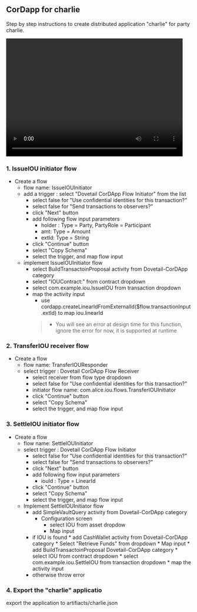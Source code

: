 ## CorDapp for charlie
Step by step instructions to create distributed application "charlie" for party charlie.

<p><video width="480" height="320" controls="controls">
    <source src="videos/charlie.mp4" type="video/mp4">
</video></p>

### 1. IssueIOU initiator flow
* Create a flow 
   * flow name: IssueIOUInitiator
   * add a trigger : select "Dovetail CorDApp Flow Initiator" from the list
      * select false for "Use confidential identities for this transaction?"
      * select false for "Send transactions to observers?"
      * click "Next" button
      * add following flow input parameters
         * holder :    Type = Party, PartyRole = Participant
         * amt:        Type = Amount<Currency> 
         * extId:      Type = String
      * click "Continue" button
      * select "Copy Schema"
      * select the trigger, and map flow input
   * implement IssueIOUInitiator flow
      * select BuildTransactoinProposal activity from Dovetail-CorDApp category
      * select "IOUContract:" from contract dropdown
      * select com.example.iou.IssueIOU from transaction dropdown
      * map the activity input
         * use cordapp.createLinearIdFromExternalId($flow.transactionInput.extId) to map iou.linearId
         > * You will see an error at design time for this function, ignore the error for now, it is supported at runtime


### 2. TransferIOU receiver flow

 * Create a flow 
   * flow name: TransferIOUResponder
   * select trigger : Dovetail CorDApp Flow Receiver
      * select receiver from flow type dropdown
      * select false for "Use confidential identities for this transaction?"
      * initiator flow name: com.alice.iou.flows.TransferIOUInitiator
      * click "Continue" button
      * select "Copy Schema"
      * select the trigger, and map flow input


### 3. SettleIOU initiator flow
 * Create a flow 
   * flow name: SettleIOUInitiator
   * select trigger : Dovetail CorDApp Flow Initiator
      * select false for "Use confidential identities for this transaction?"
      * select false for "Send transactions to observers?"
      * click "Next" button
      * add following flow input parameters
         * iouId : Type = LinearId
      * click "Continue" button
      * select "Copy Schema"
      * select the trigger, and map flow input
   * Implement SettleIOUInitiator flow
      * add SimpleVaultQuery activity from Dovetail-CorDApp category
        * Configuration screen
            * select IOU from asset dropdow
            * Map input
      * if IOU is found
            * add CashWallet activity from Dovetail-CorDApp category
                * Select "Retrieve Funds" from dropdown
                * Map input
            * add BuildTransactoinProposal Dovetail-CorDApp category
                * select IOU from contract dropdown
                * select com.example.iou.SettleIOU from transaction dropdown
                * map the activity input
      * otherwise throw error

### 4. Export the "charlie" applicatio
export the application to artifiacts/charlie.json



